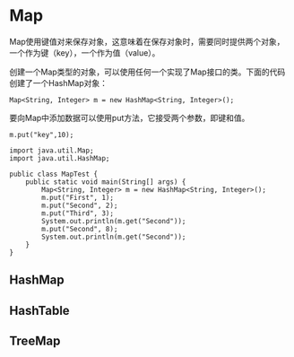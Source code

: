 # Map

Map使用键值对来保存对象，这意味着在保存对象时，需要同时提供两个对象，一个作为键（key），一个作为值（value）。

创建一个Map类型的对象，可以使用任何一个实现了Map接口的类。下面的代码创建了一个HashMap对象：

```
Map<String, Integer> m = new HashMap<String, Integer>();
```

要向Map中添加数据可以使用put方法，它接受两个参数，即键和值。

```
m.put("key",10);
```

```
import java.util.Map;
import java.util.HashMap;

public class MapTest {
	public static void main(String[] args) {
		Map<String, Integer> m = new HashMap<String, Integer>();
		m.put("First", 1);
		m.put("Second", 2);
		m.put("Third", 3);
		System.out.println(m.get("Second"));
		m.put("Second", 8);
		System.out.println(m.get("Second"));
	}
}
```

## HashMap

## HashTable

## TreeMap
